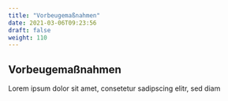 ```yaml
---
title: "Vorbeugemaßnahmen"
date: 2021-03-06T09:23:56
draft: false
weight: 110
---
```


## Vorbeugemaßnahmen

Lorem ipsum dolor sit amet, consetetur sadipscing elitr, sed diam 